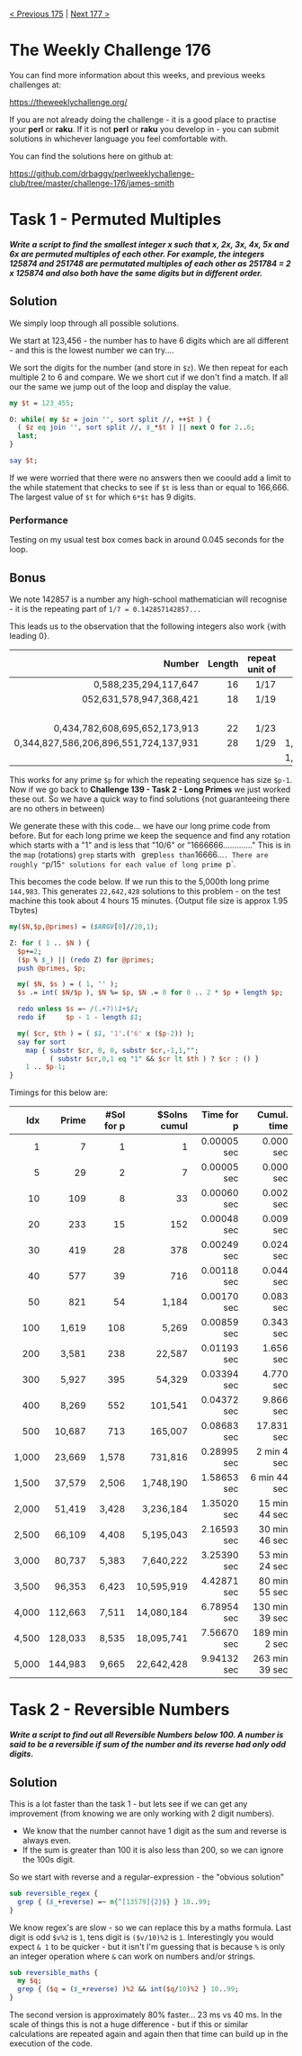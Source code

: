 [< Previous 175](https://github.com/drbaggy/perlweeklychallenge-club/tree/master/challenge-175/james-smith) |
[Next 177 >](https://github.com/drbaggy/perlweeklychallenge-club/tree/master/challenge-177/james-smith)

# The Weekly Challenge 176

You can find more information about this weeks, and previous weeks challenges at:

  https://theweeklychallenge.org/

If you are not already doing the challenge - it is a good place to practise your
**perl** or **raku**. If it is not **perl** or **raku** you develop in - you can
submit solutions in whichever language you feel comfortable with.

You can find the solutions here on github at:

https://github.com/drbaggy/perlweeklychallenge-club/tree/master/challenge-176/james-smith

# Task 1 - Permuted Multiples

***Write a script to find the smallest integer x such that x, 2x, 3x, 4x, 5x and 6x are permuted multiples of each other. For example, the integers 125874 and 251748 are permutated multiples of each other as 251784 = 2 x 125874 and also both have the same digits but in different order.***

## Solution

We simply loop through all possible solutions.

We start at 123,456 - the number has to have 6 digits which are all different - and this is the lowest number we can try....

We sort the digits for the number (and store in `$z`). We then repeat for each multiple 2 to 6 and compare. We we short cut if we don't find a match.
If all our the same we jump out of the loop and display the value.

```perl
my $t = 123_455;

O: while( my $z = join '', sort split //, ++$t ) {
  ( $z eq join '', sort split //, $_*$t ) || next O for 2..6;
  last;
}

say $t;
```

If we were worried that there were no answers then we coould add a limit to the while statement that checks to see if `$t` is less than or equal to 166,666. The largest value of `$t` for which `6*$t` has 9 digits.

### Performance

Testing on my usual test box comes back in around 0.045 seconds for the loop.

## Bonus

We note 142857 is a number any high-school mathematician will recognise - it is the repeating part of `1/7 = 0.142857142857...`

This leads us to the observation that the following integers also work {with leading 0}.

| Number                                | Length | repeat unit of | Number without leading zero that works for 6 |
| ------------------------------------: | -----: | -------------: | -------------------------------------------: |
|                 0,588,235,294,117,647 | 16     | 1/17           |                        1,176,470,588,235,294 |
|               052,631,578,947,368,421 | 18     | 1/19           |                      105,263,157,894,736,842 |
|                                       |        |                |                      157,894,736,842,105,263 |
|         0,434,782,608,695,652,173,913 | 22     | 1/23           |                1,304,347,826,086,956,521,739 |
| 0,344,827,586,206,896,551,724,137,931 | 28     | 1/29           |        1,034,482,758,620,689,655,172,413,793 |
|                                       |        |                |        1,379,310,344,827,586,206,896,551,724 |

This works for any prime `$p` for which the repeating sequence has size `$p-1`. Now if we go back to **Challenge 139 - Task 2 - Long Primes** we just worked these out. So we have a quick way to find solutions {not guaranteeing there are no others in between)

We generate these with this code... we have our long prime code from before. But for each long prime we keep the sequence and find any rotation which starts with a "1" and is less that "10/6" or "1666666............." This is in the `map` (rotations) `grep` starts with ` `grep` less than `16666...`. There are roughly "`p/15`" solutions for each value of long prime `p`.

This becomes the code below. If we run this to the 5,000th long prime `144,983`. This generates `22,642,428` solutions to this problem - on the test machine this took about 4 hours 15 minutes. {Output file size is approx 1.95 Tbytes)

```perl
my($N,$p,@primes) = ($ARGV[0]//20,1);

Z: for ( 1 .. $N ) {
  $p+=2;
  ($p % $_) || (redo Z) for @primes;
  push @primes, $p;

  my( $N, $s ) = ( 1, '' );
  $s .= int( $N/$p ), $N %= $p, $N .= 0 for 0 .. 2 * $p + length $p;

  redo unless $s =~ /(.+?)\1+$/;
  redo if     $p - 1 - length $1;

  my( $cr, $th ) = ( $1, '1'.('6' x ($p-2)) );
  say for sort
    map { substr $cr, 0, 0, substr $cr,-1,1,"";
          ( substr $cr,0,1 eq "1" && $cr lt $th ) ? $cr : () }
    1 .. $p-1;
}
```
Timings for this below are:

| Idx   | Prime   | #Sol for p | $Solns cumul | Time for p     | Cumul. time    |
| ----: | ------: | ---------: | -----------: | -------------: | -------------: |
|     1 |       7 |          1 |            1 |    0.00005 sec |      0.000 sec |
|     5 |      29 |          2 |            7 |    0.00005 sec |      0.000 sec |
|    10 |     109 |          8 |           33 |    0.00060 sec |      0.002 sec |
|    20 |     233 |         15 |          152 |    0.00048 sec |      0.009 sec |
|    30 |     419 |         28 |          378 |    0.00249 sec |      0.024 sec |
|    40 |     577 |         39 |          716 |    0.00118 sec |      0.044 sec |
|    50 |     821 |         54 |        1,184 |    0.00170 sec |      0.083 sec |
|   100 |   1,619 |        108 |        5,269 |    0.00859 sec |      0.343 sec |
|   200 |   3,581 |        238 |       22,587 |    0.01193 sec |      1.656 sec |
|   300 |   5,927 |        395 |       54,329 |    0.03394 sec |      4.770 sec |
|   400 |   8,269 |        552 |      101,541 |    0.04372 sec |      9.866 sec |
|   500 |  10,687 |        713 |      165,007 |    0.08683 sec |     17.831 sec |
| 1,000 |  23,669 |      1,578 |      731,816 |    0.28995 sec |   2 min  4 sec |
| 1,500 |  37,579 |      2,506 |    1,748,190 |    1.58653 sec |   6 min 44 sec |
| 2,000 |  51,419 |      3,428 |    3,236,184 |    1.35020 sec |  15 min 44 sec |
| 2,500 |  66,109 |      4,408 |    5,195,043 |    2.16593 sec |  30 min 46 sec |
| 3,000 |  80,737 |      5,383 |    7,640,222 |    3.25390 sec |  53 min 24 sec |
| 3,500 |  96,353 |      6,423 |   10,595,919 |    4.42871 sec |  80 min 55 sec |
| 4,000 | 112,663 |      7,511 |   14,080,184 |    6.78954 sec | 130 min 39 sec |
| 4,500 | 128,033 |      8,535 |   18,095,741 |    7.56670 sec | 189 min  2 sec |
| 5,000 | 144,983 |      9,665 |   22,642,428 |    9.94132 sec | 263 min 39 sec |

# Task 2 - Reversible Numbers

***Write a script to find out all Reversible Numbers below 100. A number is said to be a reversible if sum of the number and its reverse had only odd digits.***

## Solution

This is a lot faster than the task 1 - but lets see if we can get any improvement (from knowing we are only working with 2 digit numbers).

 * We know that the number cannot have 1 digit as the sum and reverse is always even.
 * If the sum is greater than 100 it is also less than 200, so we can ignore the 100s digit.

So we start with reverse and a regular-expression - the "obvious solution"

```perl
sub reversible_regex {
  grep { ($_+reverse) =~ m{^[13579]{2}$} } 10..99;
}
```

We know regex's are slow - so we can replace this by a maths formula. Last digit is odd `$v%2` is `1`, tens digit is `($v/10)%2` is `1`. Interestingly you would expect `& 1` to be quicker - but it isn't I'm guessing that is because `%` is only an integer operation where `&` can work on numbers and/or strings.

```perl
sub reversible_maths {
  my $q;
  grep { ($q = ($_+reverse) )%2 && int($q/10)%2 } 10..99;
}
```

The second version is approximately 80% faster... 23 ms vs 40 ms. In the scale of things this is not a huge difference - but if this or similar calculations are repeated again and again then that time can build up in the execution of the code.
